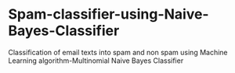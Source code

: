# Spam-classifier-using-Naive-Bayes-Classifier
Classification of email texts into spam and non spam using Machine Learning algorithm-Multinomial Naive Bayes Classifier
